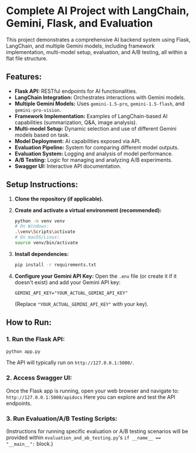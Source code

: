 # Complete AI Project with LangChain, Gemini, Flask, and Evaluation

This project demonstrates a comprehensive AI backend system using Flask, LangChain, and multiple Gemini models, including framework implementation, multi-model setup, evaluation, and A/B testing, all within a flat file structure.

## Features:
- **Flask API:** RESTful endpoints for AI functionalities.
- **LangChain Integration:** Orchestrates interactions with Gemini models.
- **Multiple Gemini Models:** Uses `gemini-1.5-pro`, `gemini-1.5-flash`, and `gemini-pro-vision`.
- **Framework Implementation:** Examples of LangChain-based AI capabilities (summarization, Q&A, image analysis).
- **Multi-model Setup:** Dynamic selection and use of different Gemini models based on task.
- **Model Deployment:** AI capabilities exposed via API.
- **Evaluation Pipeline:** System for comparing different model outputs.
- **Evaluation System:** Logging and analysis of model performance.
- **A/B Testing:** Logic for managing and analyzing A/B experiments.
- **Swagger UI:** Interactive API documentation.

## Setup Instructions:

1.  **Clone the repository (if applicable).**

2.  **Create and activate a virtual environment (recommended):**
    ```bash
    python -m venv venv
    # On Windows:
    .\venv\Scripts\activate
    # On macOS/Linux:
    source venv/bin/activate
    ```

3.  **Install dependencies:**
    ```bash
    pip install -r requirements.txt
    ```

4.  **Configure your Gemini API Key:**
    Open the `.env` file (or create it if it doesn't exist) and add your Gemini API key:
    ```
    GEMINI_API_KEY="YOUR_ACTUAL_GEMINI_API_KEY"
    ```
    (Replace `"YOUR_ACTUAL_GEMINI_API_KEY"` with your key).

## How to Run:

### 1. Run the Flask API:
```bash
python app.py
```
The API will typically run on `http://127.0.0.1:5000/`.

### 2. Access Swagger UI:
Once the Flask app is running, open your web browser and navigate to:
`http://127.0.0.1:5000/apidocs`
Here you can explore and test the API endpoints.

### 3. Run Evaluation/A/B Testing Scripts:
(Instructions for running specific evaluation or A/B testing scenarios will be provided within `evaluation_and_ab_testing.py`'s `if __name__ == "__main__":` block.)
